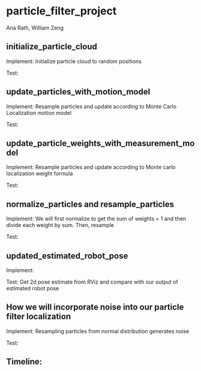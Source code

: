 # particle_filter_project

Ana Rath, William Zeng

## initialize_particle_cloud
Implement: Initialize particle cloud to random positions

Test:

## update_particles_with_motion_model
Implement: Resample particles and update according to Monte Carlo Localization motion model

Test:

## update_particle_weights_with_measurement_model
Implement: Resample particles and update according to Monte carlo localization weight formula 

Test:

## normalize_particles and resample_particles
Implement: We will first normalize to get the sum of weights = 1 and then divide each weight by sum. Then, resample 

Test:

## updated_estimated_robot_pose
Implement:

Test: Get 2d pose estimate from RViz and compare with our output of estimated robot pose  

## How we will incorporate noise into our particle filter localization
Implement: Resampling particles from normal distribution generates noise 

Test:

## Timeline:
